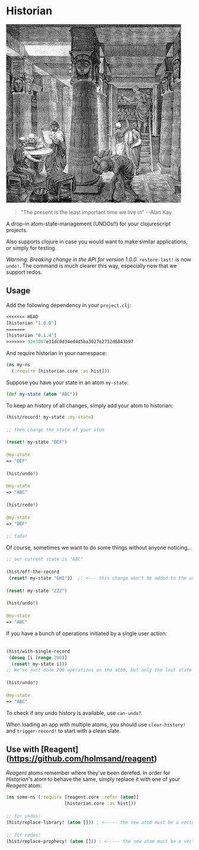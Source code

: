 Historian
=========

<img src="https://raw.githubusercontent.com/Frozenlock/historian/master/472px-Ancientlibraryalex.jpg"
 alt="Historian logo" title="Library of Alexandria"/>

> "The present is the least important time we live in" --Alan Kay

A drop-in atom-state-management (UNDOs!!) for your clojurescript projects.

Also supports clojure in case you would want to make similar applications, or simply for testing.

*Warning: Breaking change in the API for version 1.0.0.*
`restore-last!` is now `undo!`. The command is much clearer this way,
especially now that we support redos.


## Usage
Add the following dependency in your `project.clj`:
```clj
<<<<<<< HEAD
[historian "1.0.0"]
=======
[historian "0.1.4"]
>>>>>>> 92e3087e31dc0d34ed4d5ba3027e2732d6843b97
```

And require historian in your namespace:
```clj
(ns my-ns
  (:require [historian.core :as hist]))
```

Suppose you have your state in an atom `my-state`:
```clj
(def my-state (atom "ABC"))
```

To keep an history of all changes, simply add your atom to historian:

```clj
(hist/record! my-state :my-state)

;; then change the state of your atom

(reset! my-state "DEF")

@my-state
=> "DEF"

(hist/undo!)

@my-state
=> "ABC"

(hist/redo!)

@my-state
=> "DEF"

;; tada!
```

Of course, sometimes we want to do some things without anyone noticing...
```clj
;; our current state is "ABC"

(hist/off-the-record
 (reset! my-state "GHI"))  ;; <--- this change won't be added to the undo history

(reset! my-state "ZZZ")

(hist/undo!)

@my-state
=> "ABC"
```

If you have a bunch of operations initiated by a single user action:

```clj

(hist/with-single-record
 (doseq [i (range 200)]
  (reset! my-state i)))
;; We've just done 200 operations on the atom, but only the last state is recorded.

(hist/undo!)

@my-state
=> "ABC"
```

To check if any undo history is available, use `can-undo?`.

When loading an app with multiple atoms, you should use `clear-history!` and `trigger-record!` to start with a clean slate.

## Use with [Reagent] (https://github.com/holmsand/reagent)

*Reagent* atoms remember where they've been derefed. In order for *Historian*'s atom to behave the same, simply replace it with one of your *Reagent* atom:
```clj
(ns some-ns (:require [reagent.core :refer [atom]]
                      [historian.core :as hist]))

;; for undos:
(hist/replace-library! (atom [])) ; <----- the new atom must be a vector.

;; for redos:
(hist/replace-prophecy! (atom [])) ; <----- the new atom must be a vector.
```


